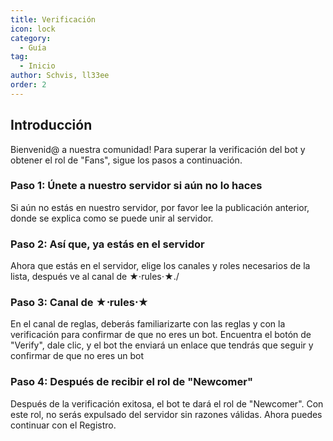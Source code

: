 ```yaml
---
title: Verificación
icon: lock
category:
  - Guía
tag:
  - Inicio
author: Schvis, ll33ee
order: 2
---
```


## Introducción

Bienvenid@ a nuestra comunidad! Para superar la verificación del bot y obtener el rol de "Fans", sigue los pasos a continuación.

### Paso 1: Únete a nuestro servidor si aún no lo haces

Si aún no estás en nuestro servidor, por favor lee la publicación anterior, donde se explica como se puede unir al servidor.

### Paso 2: Así que, ya estás en el servidor

Ahora que estás en el servidor, elige los canales y roles necesarios de la lista, después ve al canal de ★⋅rules⋅★./

### Paso 3: Canal de ★⋅rules⋅★

En el canal de reglas, deberás familiarizarte con las reglas y con la verificación para confirmar de que no eres un bot. Encuentra el botón de "Verify", dale clic, y el bot the enviará un enlace que tendrás que seguir y confirmar de que no eres un bot

### Paso 4: Después de recibir el rol de "Newcomer"

Después de la verificación exitosa, el bot te dará el rol de "Newcomer". Con este rol, no serás expulsado del servidor sin razones válidas. Ahora puedes continuar con el Registro.
